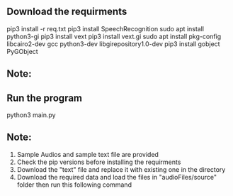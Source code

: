 ## Download the requirments
pip3 install -r req.txt
pip3 install SpeechRecognition
sudo apt install python3-gi
pip3 install vext
pip3 install vext.gi
sudo apt install pkg-config libcairo2-dev gcc python3-dev libgirepository1.0-dev
pip3 install gobject PyGObject

## Note:


## Run the program
python3 main.py

## Note: 
1. Sample Audios and sample text file are provided
2. Check the pip versions before installing the requirments
3. Download the "text" file and replace it with existing one in the directory
4. Download the required data and load the files in "audioFiles/source" folder then run this following command